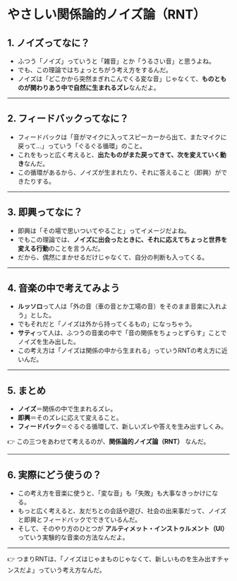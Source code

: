 # やさしい関係論的ノイズ論（RNT）

## 1. ノイズってなに？
- ふつう「ノイズ」っていうと「雑音」とか「うるさい音」と思うよね。  
- でも、この理論ではちょっとちがう考え方をするんだ。  
- ノイズは「どこかから突然まぎれこんでくる変な音」じゃなくて、**ものとものが関わりあう中で自然に生まれるズレ**なんだよ。  

---

## 2. フィードバックってなに？
- フィードバックは「音がマイクに入ってスピーカーから出て、またマイクに戻って…」っていう「ぐるぐる循環」のこと。  
- これをもっと広く考えると、**出たものがまた戻ってきて、次を変えていく動き**なんだ。  
- この循環があるから、ノイズが生まれたり、それに答えること（即興）ができたりする。  

---

## 3. 即興ってなに？
- 即興は「その場で思いついてやること」ってイメージだよね。  
- でもこの理論では、**ノイズに出会ったときに、それに応えてちょっと世界を変える行動**のことを言うんだ。  
- だから、偶然にまかせるだけじゃなくて、自分の判断も入ってくる。  

---

## 4. 音楽の中で考えてみよう
- **ルッソロ**って人は「外の音（車の音とか工場の音）をそのまま音楽に入れよう」とした。  
- でもそれだと「ノイズは外から持ってくるもの」になっちゃう。  
- **サティ**って人は、ふつうの音楽の中で「音の関係をちょっとずらす」ことでノイズを生み出した。  
- この考え方は「ノイズは関係の中から生まれる」っていうRNTの考え方に近いんだ。  

---

## 5. まとめ
- **ノイズ**＝関係の中で生まれるズレ。  
- **即興**＝そのズレに応えて変えること。  
- **フィードバック**＝ぐるぐる循環して、新しいズレや答えを生み出すしくみ。  

👉 この三つをあわせて考えるのが、**関係論的ノイズ論（RNT）** なんだ。  

---

## 6. 実際にどう使うの？
- この考え方を音楽に使うと、「変な音」も「失敗」も大事なきっかけになる。  
- もっと広く考えると、友だちとの会話や遊び、社会の出来事だって、ノイズと即興とフィードバックでできているんだ。  
- そして、そのやり方のひとつが **アルティメット・インストゥルメント（UI）** っていう実験的な音楽の方法なんだよ。  

---

👉 つまりRNTは、「ノイズはじゃまものじゃなくて、新しいものを生み出すチャンスだよ」っていう考え方なんだ。  
